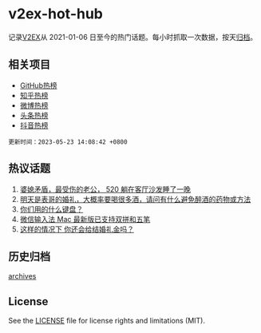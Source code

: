 # v2ex-hot-hub

 记录[V2EX](https://www.v2ex.com/)从 2021-01-06 日至今的热门话题。每小时抓取一次数据，按天[归档](archives)。
 
 ## 相关项目

- [GitHub热榜](https://github.com/snaildev/github-hot-hub)
- [知乎热榜](https://github.com/snaildev/zhihu-hot-hub)
- [微博热榜](https://github.com/snaildev/weibo-hot-hub)
- [头条热榜](https://github.com/snaildev/toutiao-hot-hub)
- [抖音热榜](https://github.com/snaildev/douyin-hot-hub)


 `更新时间：2023-05-23 14:08:42 +0800`

## 热议话题

1. [婆媳矛盾，最受伤的老公， 520 躺在客厅沙发睡了一晚](https://www.v2ex.com/t/941970)
1. [明天是表哥的婚礼，大概率要喝很多酒，请问有什么避免醉酒的药物或方法](https://www.v2ex.com/t/941920)
1. [你们用的什么键盘？](https://www.v2ex.com/t/941912)
1. [微信输入法 Mac 最新版已支持双拼和五笔](https://www.v2ex.com/t/941919)
1. [这样的情况下 你还会给结婚礼金吗？](https://www.v2ex.com/t/941915)

## 历史归档

[archives](archives)

## License

See the [LICENSE](LICENSE) file for license rights and limitations (MIT).
